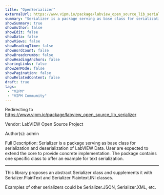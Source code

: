 ```yaml
---
title: "OpenSerializer"
externalUrl: https://www.vipm.io/package/labview_open_source_lib_serializer
summary: "Serializer is a package serving as base class for serialization and deserialization of LabVIEW Data."
showSummary: true
showAuthor: false
showEdit: false
showData: false
showViews: false
showReadingTime: false
showWordCount: false
showBreadcrumbs: false
showHeadingAnchors: false
sharingLinks: false
showZenMode: false
showPagination: false
showRelatedContent: false
draft: true
tags:
 - "VIPM"
 - "VIPM Community"
---
```


Redirecting to https://www.vipm.io/package/labview_open_source_lib_serializer

Vendor: LabVIEW Open Source Project

Author(s): admin
 
Full Description:
Serializer is a package serving as base class for serialization and deserialization of LabVIEW Data.
User are expected to extend the core to provide concrete implementation. The package contains one specific class to offer an example for text serialization.


*********


This library proposes an abstract Serializer class and supplements it with Serialzer.PlainText and Serializer.Plaintext.INI classes. 

Examples of other serializers could be Serializer.JSON, Serializer.XML, etc.